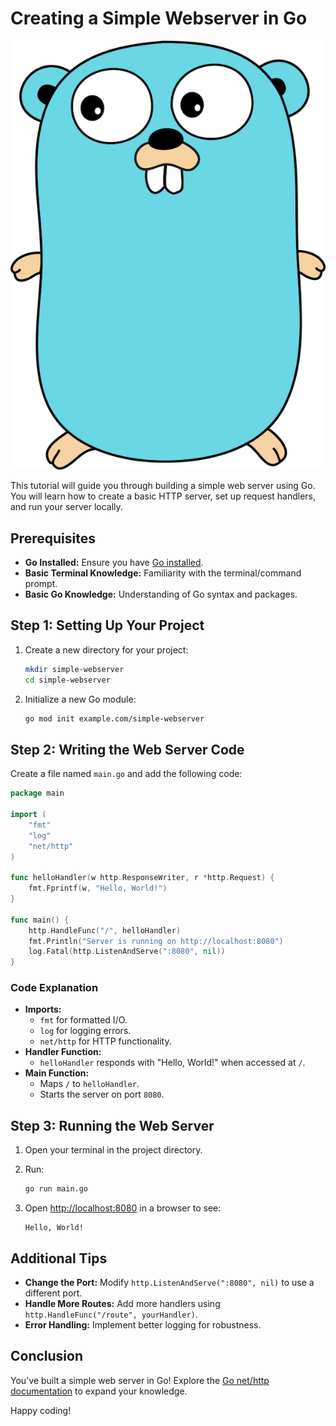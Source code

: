 # Creating a Simple Webserver in Go

![Webserver Illustration](/static/img/go_mascot.png)

This tutorial will guide you through building a simple web server using Go. You will learn how to create a basic HTTP server, set up request handlers, and run your server locally.

## Prerequisites

- **Go Installed:** Ensure you have [Go installed](https://golang.org/dl/).
- **Basic Terminal Knowledge:** Familiarity with the terminal/command prompt.
- **Basic Go Knowledge:** Understanding of Go syntax and packages.

## Step 1: Setting Up Your Project

1. Create a new directory for your project:

   ```bash
   mkdir simple-webserver
   cd simple-webserver
   ```

2. Initialize a new Go module:

   ```bash
   go mod init example.com/simple-webserver
   ```

## Step 2: Writing the Web Server Code

Create a file named `main.go` and add the following code:

```go
package main

import (
	"fmt"
	"log"
	"net/http"
)

func helloHandler(w http.ResponseWriter, r *http.Request) {
	fmt.Fprintf(w, "Hello, World!")
}

func main() {
	http.HandleFunc("/", helloHandler)
	fmt.Println("Server is running on http://localhost:8080")
	log.Fatal(http.ListenAndServe(":8080", nil))
}
```

### Code Explanation

- **Imports:**
    - `fmt` for formatted I/O.
    - `log` for logging errors.
    - `net/http` for HTTP functionality.
- **Handler Function:**
    - `helloHandler` responds with "Hello, World!" when accessed at `/`.
- **Main Function:**
    - Maps `/` to `helloHandler`.
    - Starts the server on port `8080`.

## Step 3: Running the Web Server

1. Open your terminal in the project directory.
2. Run:

   ```bash
   go run main.go
   ```

3. Open [http://localhost:8080](http://localhost:8080) in a browser to see:

   ```
   Hello, World!
   ```

## Additional Tips

- **Change the Port:** Modify `http.ListenAndServe(":8080", nil)` to use a different port.
- **Handle More Routes:** Add more handlers using `http.HandleFunc("/route", yourHandler)`.
- **Error Handling:** Implement better logging for robustness.

## Conclusion

You've built a simple web server in Go! Explore the [Go net/http documentation](https://golang.org/pkg/net/http/) to expand your knowledge.

Happy coding!
